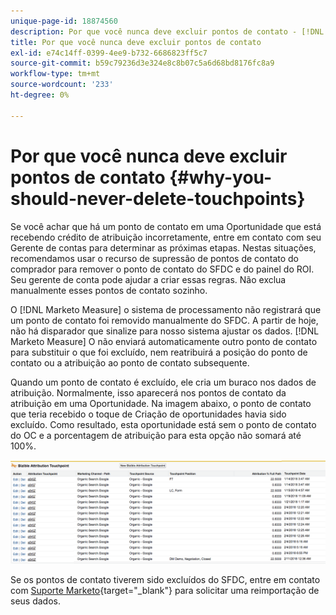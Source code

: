 ```yaml
---
unique-page-id: 18874560
description: Por que você nunca deve excluir pontos de contato - [!DNL Marketo Measure] - Documentação do produto
title: Por que você nunca deve excluir pontos de contato
exl-id: e74c14ff-0399-4ee9-b732-6686823ff5c7
source-git-commit: b59c79236d3e324e8c8b07c5a6d68bd8176fc8a9
workflow-type: tm+mt
source-wordcount: '233'
ht-degree: 0%

---
```


# Por que você nunca deve excluir pontos de contato {#why-you-should-never-delete-touchpoints}

Se você achar que há um ponto de contato em uma Oportunidade que está recebendo crédito de atribuição incorretamente, entre em contato com seu Gerente de contas para determinar as próximas etapas. Nestas situações, recomendamos usar o recurso de supressão de pontos de contato do comprador para remover o ponto de contato do SFDC e do painel do ROI. Seu gerente de conta pode ajudar a criar essas regras. Não exclua manualmente esses pontos de contato sozinho.

O [!DNL Marketo Measure] o sistema de processamento não registrará que um ponto de contato foi removido manualmente do SFDC. A partir de hoje, não há disparador que sinalize para nosso sistema ajustar os dados. [!DNL Marketo Measure] O não enviará automaticamente outro ponto de contato para substituir o que foi excluído, nem reatribuirá a posição do ponto de contato ou a atribuição ao ponto de contato subsequente.

Quando um ponto de contato é excluído, ele cria um buraco nos dados de atribuição. Normalmente, isso aparecerá nos pontos de contato da atribuição em uma Oportunidade. Na imagem abaixo, o ponto de contato que teria recebido o toque de Criação de oportunidades havia sido excluído. Como resultado, esta oportunidade está sem o ponto de contato do OC e a porcentagem de atribuição para esta opção não somará até 100%.

![](assets/1.png)

Se os pontos de contato tiverem sido excluídos do SFDC, entre em contato com [Suporte Marketo](https://nation.marketo.com/t5/support/ct-p/Support){target=&quot;_blank&quot;} para solicitar uma reimportação de seus dados.
